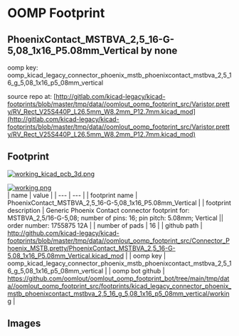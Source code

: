 # OOMP Footprint  
## PhoenixContact_MSTBVA_2,5_16-G-5,08_1x16_P5.08mm_Vertical  by none  
  
oomp key: oomp_kicad_legacy_connector_phoenix_mstb_phoenixcontact_mstbva_2,5_16_g_5,08_1x16_p5_08mm_vertical  
  
source repo at: [http://gitlab.com/kicad-legacy/kicad-footprints/blob/master/tmp/data//oomlout_oomp_footprint_src/Varistor.pretty/RV_Rect_V25S440P_L26.5mm_W8.2mm_P12.7mm.kicad_mod](http://gitlab.com/kicad-legacy/kicad-footprints/blob/master/tmp/data//oomlout_oomp_footprint_src/Varistor.pretty/RV_Rect_V25S440P_L26.5mm_W8.2mm_P12.7mm.kicad_mod)  
## Footprint  
  
[![working_kicad_pcb_3d.png](working_kicad_pcb_3d_600.png)](working_kicad_pcb_3d.png)  
  
[![working.png](working_600.png)](working.png)  
| name | value | 
| --- | --- | 
| footprint name | PhoenixContact_MSTBVA_2,5_16-G-5,08_1x16_P5.08mm_Vertical | 
| footprint description | Generic Phoenix Contact connector footprint for: MSTBVA_2,5/16-G-5,08; number of pins: 16; pin pitch: 5.08mm; Vertical || order number: 1755875 12A | 
| number of pads | 16 | 
| github path | http://github.com/kicad-legacy/kicad-footprints/blob/master/tmp/data//oomlout_oomp_footprint_src/Connector_Phoenix_MSTB.pretty/PhoenixContact_MSTBVA_2,5_16-G-5,08_1x16_P5.08mm_Vertical.kicad_mod | 
| oomp key | oomp_kicad_legacy_connector_phoenix_mstb_phoenixcontact_mstbva_2,5_16_g_5,08_1x16_p5_08mm_vertical | 
| oomp bot github | https://github.com/oomlout/oomlout_oomp_footprint_bot/tree/main/tmp/data//oomlout_oomp_footprint_src/footprints/kicad_legacy_connector_phoenix_mstb_phoenixcontact_mstbva_2,5_16_g_5,08_1x16_p5_08mm_vertical/working | 
## Images  
